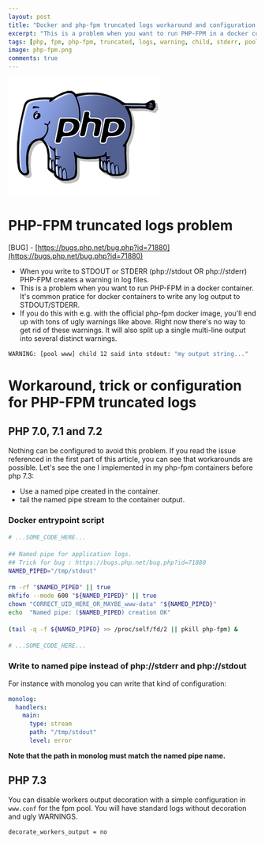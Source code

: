 ```yaml
---
layout: post
title: "Docker and php-fpm truncated logs workaround and configuration for php 7.0, 7.1, 7.2 and 7.3"
excerpt: "This is a problem when you want to run PHP-FPM in a docker container with php 7.0,7.1 and 7.2. It's common pratice for docker containers to write any log output to STDOUT/STDERR. Problem has been fixed for PHP 7.3"
tags: [php, fpm, php-fpm, truncated, logs, warning, child, stderr, pool, 7.0, 7.1, 7.2, 7.3]
image: php-fpm.png
comments: true
---
```


![PHP-FPM](/images/posts/php-fpm.png)

# PHP-FPM truncated logs problem

[BUG] - [https://bugs.php.net/bug.php?id=71880](https://bugs.php.net/bug.php?id=71880)

* When you write to STDOUT or STDERR (php://stdout OR php://stderr) PHP-FPM creates a warning in log files.
* This is a problem when you want to run PHP-FPM in a docker container. It's common pratice for docker containers to write any log output to STDOUT/STDERR.
* If you do this with e.g. with the official php-fpm docker image, you'll end up with tons of ugly warnings like above. Right now there's no way to get rid of these warnings. It will also split up a single multi-line output into several distinct warnings.

```bash
WARNING: [pool www] child 12 said into stdout: "my output string..."
```

# Workaround, trick or configuration for PHP-FPM truncated logs

## PHP 7.0, 7.1 and 7.2 

Nothing can be configured to avoid this problem. If you read the issue referenced in the first part of this article,
you can see that workarounds are possible. Let's see the one I implemented in my php-fpm containers before php 7.3:

* Use a named pipe created in the container.
* tail the named pipe stream to the container output.

### Docker entrypoint script

```bash
# ...SOME_CODE_HERE...

## Named pipe for application logs.
## Trick for bug : https://bugs.php.net/bug.php?id=71880
NAMED_PIPED="/tmp/stdout"

rm -rf "$NAMED_PIPED" || true
mkfifo --mode 600 "${NAMED_PIPED}" || true
chown "CORRECT_UID_HERE_OR_MAYBE_www-data" "${NAMED_PIPED}"
echo  "Named pipe: ($NAMED_PIPED) creation OK"

(tail -q -f ${NAMED_PIPED} >> /proc/self/fd/2 || pkill php-fpm) &

# ...SOME_CODE_HERE...

```

### Write to named pipe instead of php://stderr and php://stdout

For instance with monolog you can write that kind of configuration:

```yaml
monolog:
  handlers:
    main:
      type: stream
      path: "/tmp/stdout"
      level: error
```

**Note that the path in monolog must match the named pipe name.**

## PHP 7.3

You can disable workers output decoration with a simple configuration in `www.conf` for the fpm pool.
You will have standard logs without decoration and ugly WARNINGS.

```shell
decorate_workers_output = no
```